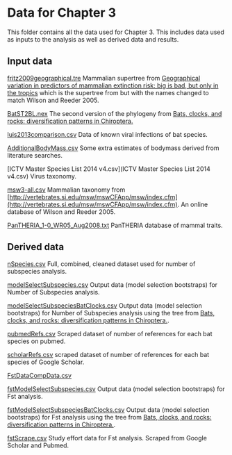 # Data for Chapter 3

This folder contains all the data used for Chapter 3.
This includes data used as inputs to the analysis as well as derived data and results.

## Input data

[fritz2009geographical.tre](fritz2009geographical.tre) Mammalian supertree from [Geographical variation in predictors of mammalian extinction risk: big is bad, but only in the tropics](http://onlinelibrary.wiley.com/doi/10.1111/j.1461-0248.2009.01307.x/abstract) which is the supertree from []() but with the names changed to match Wilson and Reeder 2005.

[BatST2BL.nex](BatST2BL.nex) The second version of the phylogeny from [Bats, clocks, and rocks: diversification patterns in Chiroptera.](http://www.ncbi.nlm.nih.gov/pubmed/16405167)

[luis2013comparison.csv](luis2013comparison.csv) Data of known viral infections of bat species.

[AdditionalBodyMass.csv](AdditionalBodyMass.csv) Some extra estimates of bodymass derived from literature searches.

[ICTV Master Species List 2014 v4.csv](ICTV Master Species List 2014 v4.csv) Virus taxonomy.

[msw3-all.csv](msw3-all.csv) Mammalian taxonomy from [http://vertebrates.si.edu/msw/mswCFApp/msw/index.cfm](http://vertebrates.si.edu/msw/mswCFApp/msw/index.cfm). An online database of Wilson and Reeder 2005.

[PanTHERIA_1-0_WR05_Aug2008.txt](PanTHERIA_1-0_WR05_Aug2008.txt) PanTHERIA database of mammal traits.

## Derived data

[nSpecies.csv](nSpecies.csv) Full, combined, cleaned dataset used for number of subspecies analysis.

[modelSelectSubspecies.csv](modelSelectSubspecies.csv) Output data (model selection bootstraps) for Number of Subspecies analysis.

[modelSelectSubspeciesBatClocks.csv](modelSelectSubspeciesBatClocks.csv) Output data  (model selection bootstraps) for Number of Subspecies analysis using the tree from [Bats, clocks, and rocks: diversification patterns in Chiroptera.](http://www.ncbi.nlm.nih.gov/pubmed/16405167).

[pubmedRefs.csv](pubmedRefs.csv) Scraped dataset of number of references for each bat species on pubmed.

[scholarRefs.csv](scholarRefs.csv) scraped dataset of number of references for each bat species of Google Scholar.

[FstDataCompData.csv](FstDataCompData.csv)

[fstModelSelectSubspecies.csv](fstModelSelectSubspecies.csv) Output data  (model selection bootstraps) for Fst analysis.

[fstModelSelectSubspeciesBatClocks.csv](fstModelSelectSubspeciesBatClocks.csv) Output data (model selection bootstraps) for Fst analysis using the tree from [Bats, clocks, and rocks: diversification patterns in Chiroptera.](http://www.ncbi.nlm.nih.gov/pubmed/16405167).

[fstScrape.csv](fstScrape.csv) Study effort data for Fst analysis. Scraped from Google Scholar and Pubmed.
